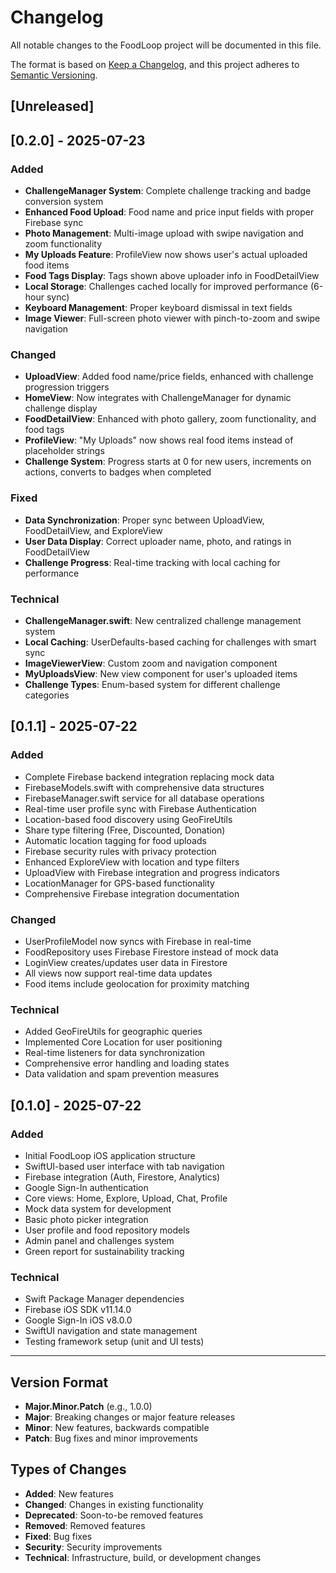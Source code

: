 # Changelog

All notable changes to the FoodLoop project will be documented in this file.

The format is based on [Keep a Changelog](https://keepachangelog.com/en/1.0.0/),
and this project adheres to [Semantic Versioning](https://semver.org/spec/v2.0.0.html).

## [Unreleased]

## [0.2.0] - 2025-07-23

### Added
- **ChallengeManager System**: Complete challenge tracking and badge conversion system
- **Enhanced Food Upload**: Food name and price input fields with proper Firebase sync  
- **Photo Management**: Multi-image upload with swipe navigation and zoom functionality
- **My Uploads Feature**: ProfileView now shows user's actual uploaded food items
- **Food Tags Display**: Tags shown above uploader info in FoodDetailView
- **Local Storage**: Challenges cached locally for improved performance (6-hour sync)
- **Keyboard Management**: Proper keyboard dismissal in text fields
- **Image Viewer**: Full-screen photo viewer with pinch-to-zoom and swipe navigation

### Changed
- **UploadView**: Added food name/price fields, enhanced with challenge progression triggers
- **HomeView**: Now integrates with ChallengeManager for dynamic challenge display  
- **FoodDetailView**: Enhanced with photo gallery, zoom functionality, and food tags
- **ProfileView**: "My Uploads" now shows real food items instead of placeholder strings
- **Challenge System**: Progress starts at 0 for new users, increments on actions, converts to badges when completed

### Fixed
- **Data Synchronization**: Proper sync between UploadView, FoodDetailView, and ExploreView
- **User Data Display**: Correct uploader name, photo, and ratings in FoodDetailView
- **Challenge Progress**: Real-time tracking with local caching for performance

### Technical
- **ChallengeManager.swift**: New centralized challenge management system
- **Local Caching**: UserDefaults-based caching for challenges with smart sync
- **ImageViewerView**: Custom zoom and navigation component  
- **MyUploadsView**: New view component for user's uploaded items
- **Challenge Types**: Enum-based system for different challenge categories

## [0.1.1] - 2025-07-22

### Added
- Complete Firebase backend integration replacing mock data
- FirebaseModels.swift with comprehensive data structures
- FirebaseManager.swift service for all database operations
- Real-time user profile sync with Firebase Authentication
- Location-based food discovery using GeoFireUtils
- Share type filtering (Free, Discounted, Donation)
- Automatic location tagging for food uploads
- Firebase security rules with privacy protection
- Enhanced ExploreView with location and type filters
- UploadView with Firebase integration and progress indicators
- LocationManager for GPS-based functionality
- Comprehensive Firebase integration documentation

### Changed
- UserProfileModel now syncs with Firebase in real-time
- FoodRepository uses Firebase Firestore instead of mock data
- LoginView creates/updates user data in Firestore
- All views now support real-time data updates
- Food items include geolocation for proximity matching

### Technical
- Added GeoFireUtils for geographic queries
- Implemented Core Location for user positioning
- Real-time listeners for data synchronization
- Comprehensive error handling and loading states
- Data validation and spam prevention measures

## [0.1.0] - 2025-07-22

### Added
- Initial FoodLoop iOS application structure
- SwiftUI-based user interface with tab navigation
- Firebase integration (Auth, Firestore, Analytics)
- Google Sign-In authentication
- Core views: Home, Explore, Upload, Chat, Profile
- Mock data system for development
- Basic photo picker integration
- User profile and food repository models
- Admin panel and challenges system
- Green report for sustainability tracking

### Technical
- Swift Package Manager dependencies
- Firebase iOS SDK v11.14.0
- Google Sign-In iOS v8.0.0
- SwiftUI navigation and state management
- Testing framework setup (unit and UI tests)

---

## Version Format

- **Major.Minor.Patch** (e.g., 1.0.0)
- **Major**: Breaking changes or major feature releases
- **Minor**: New features, backwards compatible
- **Patch**: Bug fixes and minor improvements

## Types of Changes

- **Added**: New features
- **Changed**: Changes in existing functionality
- **Deprecated**: Soon-to-be removed features
- **Removed**: Removed features
- **Fixed**: Bug fixes
- **Security**: Security improvements
- **Technical**: Infrastructure, build, or development changes